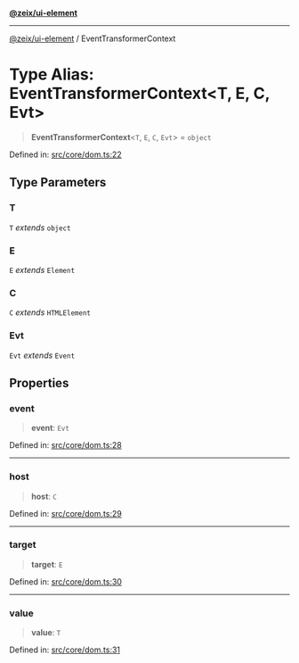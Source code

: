[**@zeix/ui-element**](../README.md)

***

[@zeix/ui-element](../globals.md) / EventTransformerContext

# Type Alias: EventTransformerContext\<T, E, C, Evt\>

> **EventTransformerContext**\<`T`, `E`, `C`, `Evt`\> = `object`

Defined in: [src/core/dom.ts:22](https://github.com/efflore/ui-element/blob/6f13c4cee43b2a37b146c096e1a255409b73e79b/src/core/dom.ts#L22)

## Type Parameters

### T

`T` *extends* `object`

### E

`E` *extends* `Element`

### C

`C` *extends* `HTMLElement`

### Evt

`Evt` *extends* `Event`

## Properties

### event

> **event**: `Evt`

Defined in: [src/core/dom.ts:28](https://github.com/efflore/ui-element/blob/6f13c4cee43b2a37b146c096e1a255409b73e79b/src/core/dom.ts#L28)

***

### host

> **host**: `C`

Defined in: [src/core/dom.ts:29](https://github.com/efflore/ui-element/blob/6f13c4cee43b2a37b146c096e1a255409b73e79b/src/core/dom.ts#L29)

***

### target

> **target**: `E`

Defined in: [src/core/dom.ts:30](https://github.com/efflore/ui-element/blob/6f13c4cee43b2a37b146c096e1a255409b73e79b/src/core/dom.ts#L30)

***

### value

> **value**: `T`

Defined in: [src/core/dom.ts:31](https://github.com/efflore/ui-element/blob/6f13c4cee43b2a37b146c096e1a255409b73e79b/src/core/dom.ts#L31)
